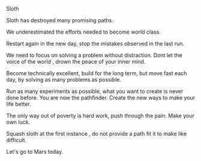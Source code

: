 Sloth 

Sloth has destroyed many promising paths. 

We underestimated the efforts needed to become world class. 

Restart again in the new day, stop the mistakes observed in the last run. 

We need to focus on solving a problem without distraction.  Dont let the voice of the world , drown the peace of your inner mind. 

Become technically excellent,  build for the long term,  but move fast each day,  by solving as many problems as possible. 

Run as many experiments as possible,  what you want to create is never done before. 
You are now the pathfinder. 
Create the new ways to make your life better. 

The only way out of poverty is hard work,  push through the pain.  Make your own luck. 

Squash sloth at the first instance , do not provide a path fit it to make like difficult. 

Let's go to Mars today. 
